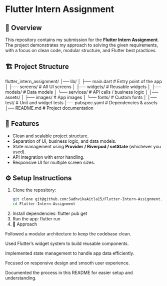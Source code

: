 # Flutter Intern Assignment

## 📌 Overview

This repository contains my submission for the **Flutter Intern Assignment**.  
The project demonstrates my approach to solving the given requirements, with a focus on clean code, modular structure, and Flutter best practices.

## 🏗️ Project Structure

flutter_intern_assignment/
│── lib/
│ ├── main.dart # Entry point of the app
│ ├── screens/ # All UI screens
│ ├── widgets/ # Reusable widgets
│ ├── models/ # Data models
│ └── services/ # API calls / business logic
│
│── assets/
│ ├── images/ # App images
│ └── fonts/ # Custom fonts
│
│── test/ # Unit and widget tests
│── pubspec.yaml # Dependencies & assets
│── README.md # Project documentation

## 🚀 Features

- Clean and scalable project structure.
- Separation of UI, business logic, and data models.
- State management using **Provider / Riverpod / setState** (whichever you used).
- API integration with error handling.
- Responsive UI for multiple screen sizes.

## ⚙️ Setup Instructions

1. Clone the repository:
   ```bash
   git clone git@github.com:SadhvikaAitla15/Flutter-Intern-Assignment.git
   cd Flutter-Intern-Assignment
   ```
2. Install dependencies:
   flutter pub get
3. Run the app:
   flutter run
4. 📝 Approach

Followed a modular architecture to keep the codebase clean.

Used Flutter’s widget system to build reusable components.

Implemented state management to handle app data efficiently.

Focused on responsive design and smooth user experience.

Documented the process in this README for easier setup and understanding.
